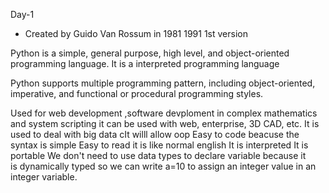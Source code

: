 Day-1

* Created by Guido Van Rossum in 1981 
1991 1st version

Python is a simple, general purpose, high level, and object-oriented programming language.
It is a interpreted programming language

Python supports multiple programming pattern, including object-oriented, imperative, and functional or procedural programming styles.
 
Used for web development ,software devploment in complex mathematics and system scripting it can be used with web, enterprise, 3D CAD, etc.
It is used to deal with big data 
cIt willl allow oop
Easy to code beacuse the syntax is simple 
Easy to read it is like normal english 
It is interpreted
It is portable 
We don't need to use data types to declare variable because it is dynamically typed so we can write a=10 to assign an integer value in an integer variable.

